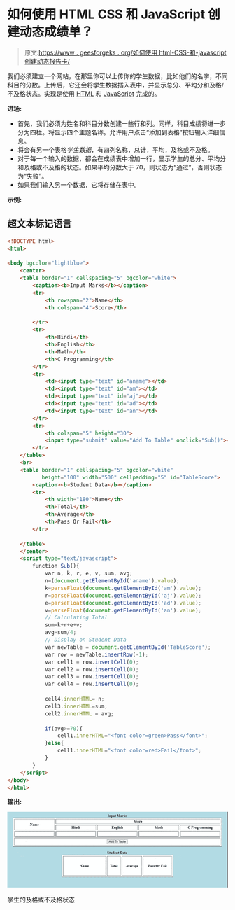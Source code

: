 # 如何使用 HTML CSS 和 JavaScript 创建动态成绩单？

> 原文:[https://www . geesforgeks . org/如何使用 html-CSS-和-javascript 创建动态报告卡/](https://www.geeksforgeeks.org/how-to-create-a-dynamic-report-card-using-html-css-and-javascript/)

我们必须建立一个网站，在那里你可以上传你的学生数据，比如他们的名字，不同科目的分数。上传后，它还会将学生数据插入表中，并显示总分、平均分和及格/不及格状态。实现是使用 [HTML](https://www.geeksforgeeks.org/html-tutorials/) 和 [JavaScript](https://www.geeksforgeeks.org/javascript-tutorial/) 完成的。

**进场:**

*   首先，我们必须为姓名和科目分数创建一些行和列。同样，科目成绩将进一步分为四栏。将显示四个主题名称。允许用户点击“添加到表格”按钮输入详细信息。
*   将会有另一个表格*学生数据*，有四列名称，总计，平均，及格或不及格。
*   对于每一个输入的数据，都会在成绩表中增加一行，显示学生的总分、平均分和及格或不及格的状态。如果平均分数大于 70，则状态为“通过”，否则状态为“失败”。
*   如果我们输入另一个数据，它将存储在表中。

**示例:**

## 超文本标记语言

```html
<!DOCTYPE html>
<html>

<body bgcolor="lightblue">
    <center>
    <table border="1" cellspacing="5" bgcolor="white">
        <caption><b>Input Marks</b></caption>
        <tr>
            <th rowspan="2">Name</th>
            <th colspan="4">Score</th>

        </tr>
        <tr>
            <th>Hindi</th>
            <th>English</th>
            <th>Math</th>
            <th>C Programming</th>
        </tr>
        <tr>
            <td><input type="text" id="aname"></td>
            <td><input type="text" id="am"></td>
            <td><input type="text" id="aj"></td>
            <td><input type="text" id="ad"></td>
            <td><input type="text" id="an"></td>
        </tr>
        <tr>
            <th colspan="5" height="30">
            <input type="submit" value="Add To Table" onclick="Sub()"></th>
        </tr>    
    </table>
    <br>
    <table border="1" cellspacing="5" bgcolor="white" 
           height="100" width="500" cellpadding="5" id="TableScore">
        <caption><b>Student Data</b></caption>
        <tr>
            <th width="180">Name</th>
            <th>Total</th>
            <th>Average</th>
            <th>Pass Or Fail</th>
        </tr>

    </table>
    </center>
    <script type="text/javascript">
        function Sub(){
            var n, k, r, e, v, sum, avg;
            n=(document.getElementById('aname').value);
            k=parseFloat(document.getElementById('am').value);
            r=parseFloat(document.getElementById('aj').value);
            e=parseFloat(document.getElementById('ad').value);
            v=parseFloat(document.getElementById('an').value);
            // Calculating Total
            sum=k+r+e+v;
            avg=sum/4;
            // Display on Student Data
            var newTable = document.getElementById('TableScore');
            var row = newTable.insertRow(-1);
            var cell1 = row.insertCell(0);
            var cell2 = row.insertCell(0);
            var cell3 = row.insertCell(0);
            var cell4 = row.insertCell(0);

            cell4.innerHTML= n;
            cell3.innerHTML=sum;
            cell2.innerHTML = avg;

            if(avg>=70){
                cell1.innerHTML="<font color=green>Pass</font>";
            }else{
                cell1.innerHTML="<font color=red>Fail</font>";
            }
        }
    </script>
</body>
</html>
```

**输出:**

![](img/d854a0090792a341eb99af0245828595.png)

学生的及格或不及格状态